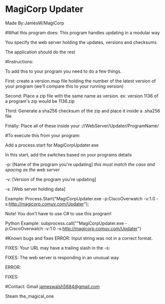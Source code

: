 # MagiCorp Updater
Made By:JamesW/MagiCorp

#What this program does: 
This program handles updating in a modular way

You specify the web server holding the updates, versions and checksums

The application should do the rest


#Instructions:

To add this to your program you need to do a few things.

First: create a version.mup file holding the number of the latest version of your program (we'll compare this to your running version)

Second: Place a zip file with the same name as version. ex: version 1136 of a program's zip would be 1136.zip 

Third: Generate a sha256 checksum of the zip and place it inside a <version>.sha256 file

Finally: Place all of these inside your ://WebServer/Updater/ProgramName/


#To execute this from your program: 

Add a process.start for MagiCorpUpdater.exe

In this start, add the switches based on your programs details

-p: [Name of the program you're updating] _this must match the case and spacing as the web server_

-v: [Version of the program you're updating]

-s: [Web server holding data]


Example: Process.Start("MagiCorpUpdater.exe -p:CiscoOverwatch -v:1.0 -s:http://magicorp.comuv.com/Updater");


Note! You don't have to use C# to use this program!


Python Example: subprocess.call(""MagiCorpUpdater.exe -p:CiscoOverwatch -v:1.0 -s:http://magicorp.comuv.com/Updater")


#Known bugs and fixes
ERROR: Input string was not in a correct format.

FIXES: Your URL may have a trailing slash in the -s:

FIXES: The web server is responding in an unusual way


ERROR: 

FIXES:

#Contact: 
Gmail
jameswalsh5684@gmail.com


Steam
the_magical_one
